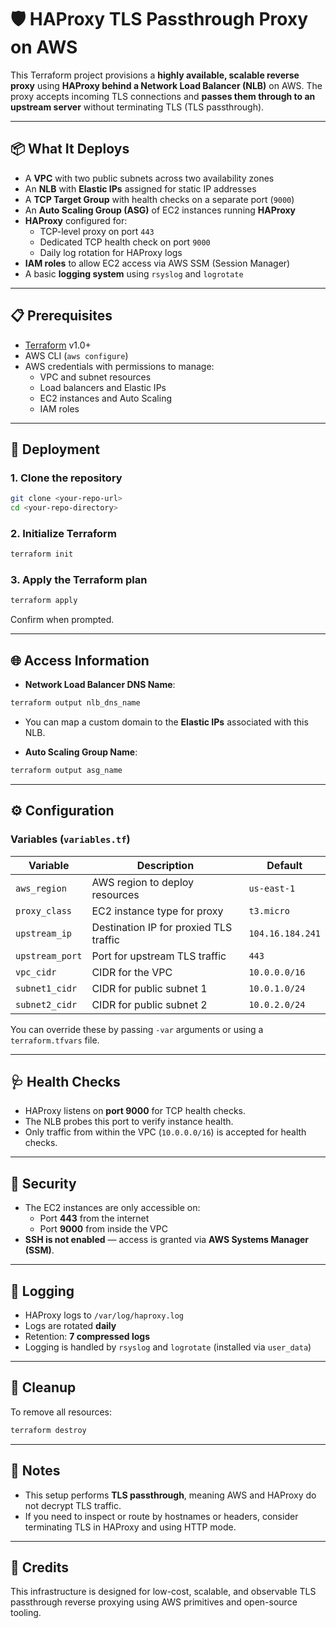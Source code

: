 # 🛡️ HAProxy TLS Passthrough Proxy on AWS

This Terraform project provisions a **highly available, scalable reverse proxy** using **HAProxy behind a Network Load Balancer (NLB)** on AWS. The proxy accepts incoming TLS connections and **passes them through to an upstream server** without terminating TLS (TLS passthrough).

---

## 📦 What It Deploys

- A **VPC** with two public subnets across two availability zones
- An **NLB** with **Elastic IPs** assigned for static IP addresses
- A **TCP Target Group** with health checks on a separate port (`9000`)
- An **Auto Scaling Group (ASG)** of EC2 instances running **HAProxy**
- **HAProxy** configured for:
  - TCP-level proxy on port `443`
  - Dedicated TCP health check on port `9000`
  - Daily log rotation for HAProxy logs
- **IAM roles** to allow EC2 access via AWS SSM (Session Manager)
- A basic **logging system** using `rsyslog` and `logrotate`

---

## 📋 Prerequisites

- [Terraform](https://www.terraform.io/downloads.html) v1.0+
- AWS CLI (`aws configure`)
- AWS credentials with permissions to manage:
  - VPC and subnet resources
  - Load balancers and Elastic IPs
  - EC2 instances and Auto Scaling
  - IAM roles

---

## 🚀 Deployment

### 1. Clone the repository

```bash
git clone <your-repo-url>
cd <your-repo-directory>
```

### 2. Initialize Terraform

```bash
terraform init
```

### 3. Apply the Terraform plan

```bash
terraform apply
```

Confirm when prompted.

---

## 🌐 Access Information

- **Network Load Balancer DNS Name**:

```bash
terraform output nlb_dns_name
```

- You can map a custom domain to the **Elastic IPs** associated with this NLB.

- **Auto Scaling Group Name**:

```bash
terraform output asg_name
```

---

## ⚙️ Configuration

### Variables (`variables.tf`)

| Variable         | Description                            | Default             |
|------------------|----------------------------------------|---------------------|
| `aws_region`     | AWS region to deploy resources          | `us-east-1`         |
| `proxy_class`    | EC2 instance type for proxy             | `t3.micro`          |
| `upstream_ip`    | Destination IP for proxied TLS traffic  | `104.16.184.241`    |
| `upstream_port`  | Port for upstream TLS traffic           | `443`               |
| `vpc_cidr`       | CIDR for the VPC                        | `10.0.0.0/16`       |
| `subnet1_cidr`   | CIDR for public subnet 1                | `10.0.1.0/24`       |
| `subnet2_cidr`   | CIDR for public subnet 2                | `10.0.2.0/24`       |

You can override these by passing `-var` arguments or using a `terraform.tfvars` file.

---

## 🩺 Health Checks

- HAProxy listens on **port 9000** for TCP health checks.
- The NLB probes this port to verify instance health.
- Only traffic from within the VPC (`10.0.0.0/16`) is accepted for health checks.

---

## 🔐 Security

- The EC2 instances are only accessible on:
  - Port **443** from the internet
  - Port **9000** from inside the VPC
- **SSH is not enabled** — access is granted via **AWS Systems Manager (SSM)**.

---

## 🧼 Logging

- HAProxy logs to `/var/log/haproxy.log`
- Logs are rotated **daily**
- Retention: **7 compressed logs**
- Logging is handled by `rsyslog` and `logrotate` (installed via `user_data`)

---

## 🧯 Cleanup

To remove all resources:

```bash
terraform destroy
```

---

## 📘 Notes

- This setup performs **TLS passthrough**, meaning AWS and HAProxy do not decrypt TLS traffic.
- If you need to inspect or route by hostnames or headers, consider terminating TLS in HAProxy and using HTTP mode.

---

## 📎 Credits

This infrastructure is designed for low-cost, scalable, and observable TLS passthrough reverse proxying using AWS primitives and open-source tooling.
